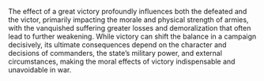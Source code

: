 The effect of a great victory profoundly influences both the defeated and the victor, primarily impacting the morale and physical strength of armies, with the vanquished suffering greater losses and demoralization that often lead to further weakening. While victory can shift the balance in a campaign decisively, its ultimate consequences depend on the character and decisions of commanders, the state’s military power, and external circumstances, making the moral effects of victory indispensable and unavoidable in war.
